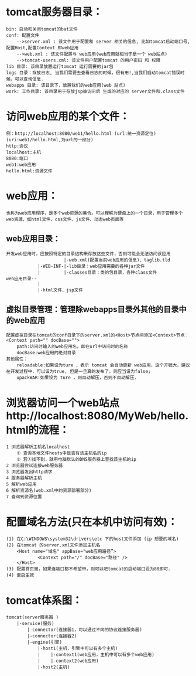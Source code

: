 # tomcat服务器目录：
    bin: 启动和关闭tomcat的bat文件
    conf: 配置文件 
        -->server.xml : 该文件用于配置和 server 相关的信息, 比如tomcat启动端口号,配置Host,配置Context 即web应用 
        -->web.xml : 该文件配置与 web应用(web应用就相当于是一个 web站点)
        -->tomcat-users.xml: 该文件用户配置tomcat 的用户密码 和 权限
    lib 目录: 该目录放置运行tomcat 运行需要的jar包
    logs 目录：存放日志, 当我们需要去查看日志的时候，很有用!,当我们启动tomcat错误时候，可以查询信息.
    webapps 目录: 该目录下，放置我们的web应用(web 站点)
    work: 工作目录: 该目录用于存放jsp被访问后 生成的对应的 server文件和.class文件


# 访问web应用的某个文件：
    例：http://localhost:8080/web1/hello.html (url:统一资源定位)(uri:web1/hello.html,为url的一部分)
    http:协议
    localhost:主机
    8080:端口
    web1:web应用
    hello.html:资源文件


# web应用：
    也称为web应用程序，是多个web资源的集合。可以理解为硬盘上的一个目录，用于管理多个web资源，如html文件、css文件、js文件、动态web页面等
## web应用目录：
    开发web应用时，应按照特定的目录结构来存放这些文件，否则可能会无法访问该应用
                          |-web.xml(配置当前web应用的信息)、taglib.tld  
                |-WEB-INF-|-lib目录：web应用需要的各种jar文件
                |         |-classes目录：类的包目录，各种class文件
    web应用目录--
                |
                |-html文件、jsp文件
## 虚拟目录管理：管理除webapps目录外其他的目录中的web应用
    配置虚拟目录在tomcat的conf目录下的server.xml的<Host>节点间添加<Context>节点：<Context path="" docBase="">
        path:访问时输入的web应用名，即在url中访问时的名称
        docBase:web应用的绝对目录
    其他属性：
        reloadable:如果设为ture ，表示 tomcat 会自动更新 web应用，这个开销大，建议在开发过程中，可以设为true, 但是一旦真的发布了，则应当设为false;
        upackWAR:如果设为 ture ，则自动解压，否则不自动解压.


# 浏览器访问一个web站点http://localhost:8080/MyWeb/hello.html的流程：
    1 浏览器解析主机名localhost
        ① 查询本地文件hosts中是否有该主机名的ip
        ② 若①找不到，就用电脑默认的DNS服务器上查找该主机的ip
    2 浏览器尝试连接web服务器
    3 浏览器发出http请求
    4 服务器解析主机
    5 解析web应用
    6 解析资源名(web.xml中的资源部署部分)
    7 查询到资源位置
# 配置域名方法(只在本机中访问有效)：
    (1) 在C:\WINDOWS\system32\drivers\etc 下的host文件添加 (ip 想要的域名)
    (2) 在tomcat 的server.xml文件添加主机名 
        <Host name="域名" appBase="web应用路径”>
                <Context path="/" docBase="路径" />
        </Host>
    (3) 配置首页面，如果连端口都不希望带，则可以吧tomcat的启动端口设为80即可.
    (4) 重启生效


# tomcat体系图：
    tomcat(server服务器 )
        |-service(服务)
            |-connector(连接器1，可以通过不同的协议连接服务器)
            |-connector(连接器2)
            |-engine(引擎)
                |-host1(主机，引擎中可以有多个主机)
                |    |-context1(web应用，主机中可以有多个web应用)
                |    |-context2(web应用)
                |-host2(主机)
            

